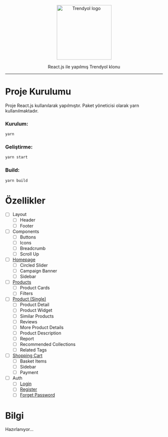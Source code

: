 <p style="text-align:center;">
    <img width="175" src="https://cdn.dsmcdn.com/web/logo/ty-logo.svg" alt="Trendyol logo">
</p>
<p style="text-align:center;">
  React.js ile yapılmış Trendyol klonu
</p>

---

# Proje Kurulumu

Proje React.js kullanılarak yapılmıştır. Paket yöneticisi olarak yarn kullanılmaktadır.

### Kurulum:

```bash
yarn
```

### Geliştirme:

```bash
yarn start
```

### Build:

```bash
yarn build
```

# Özellikler
- [ ] Layout
  - [ ] Header
  - [ ] Footer
- [ ] Components
  - [ ] Buttons
  - [ ] Icons
  - [ ] Breadcrumb
  - [ ] Scroll Up
- [ ] [Homepage](https://trendyol-clone.netlify.app)
    - [ ] Circled Slider
    - [ ] Campaign Banner
    - [ ] Sidebar
- [ ] [Products](https://trendyol-clone.netlify.app/urunler)
  - [ ] Product Cards
  - [ ] Filters
- [ ] [Product (Single)](https://trendyol-clone.netlify.app/urun)
  - [ ] Product Detail
  - [ ] Product Widget
  - [ ] Similar Products
  - [ ] Reviews
  - [ ] More Product Details
  - [ ] Product Description
  - [ ] Report
  - [ ] Recommended Collections
  - [ ] Related Tags
- [ ] [Shopping Cart](https://trendyol-clone.netlify.app/sepet)
  - [ ] Basket Items
  - [ ] Sidebar
  - [ ] Payment
- [ ] Auth
    - [ ] [Login](https://trendyol-clone.netlify.app/giris)
    - [ ] [Register](https://trendyol-clone.netlify.app/uyelik)
    - [ ] [Forget Password](https://trendyol-clone.netlify.app/sifremiunuttum)

# Bilgi

Hazırlanıyor...